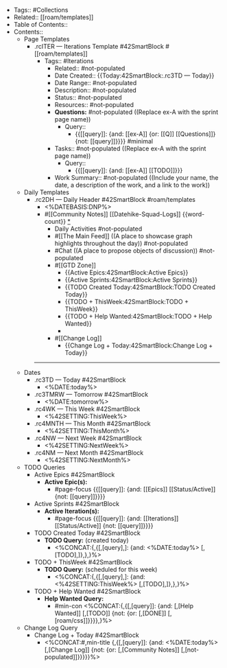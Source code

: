- Tags:: #Collections
- Related:: [[roam/templates]]
- Table of Contents::
- Contents::
    - Page Templates
        - .rcITER — Iterations Template #42SmartBlock #[[roam/templates]]
            - Tags:: #Iterations
                - Related:: #not-populated
                - Date Created:: {{Today:42SmartBlock:.rc3TD — Today}}
                - Date Range:: #not-populated
                - Description:: #not-populated
                - Status:: #not-populated
                - Resources:: #not-populated
                - **Questions:** #not-populated ((Replace ex-A with the sprint page name))
                    - Query::
                        - {{[[query]]: {and: [[ex-A]] {or: [[Q]] [[Questions]]}  {not: [[query]]}}}} #minimal
                - Tasks:: #not-populated ((Replace ex-A with the sprint page name))
                    - Query::
                        - {{[[query]]: {and: [[ex-A]] [[TODO]]}}}
                - Work Summary:: #not-populated ((Include your name, the date, a description of the work, and a link to the work))
    - Daily Templates
        - .rc2DH — Daily Header #42SmartBlock #roam/templates
            - <%DATEBASIS:DNP%>
            - #[[Community Notes]] [[Datehike-Squad-Logs]] {{word-count}} [*](https://roamresearch.com/#/app/Roam-Collective/page/8im0QMdnu)
                - Daily Activities #not-populated
                - #[[The Main Feed]] ((A place to showcase graph highlights throughout the day)) #not-populated
                - #Chat ((A place to propose objects of discussion)) #not-populated
                - #[[GTD Zone]]
                    - {{Active Epics:42SmartBlock:Active Epics}}
                    - {{Active Sprints:42SmartBlock:Active Sprints}}
                    - {{TODO Created Today:42SmartBlock:TODO Created Today}}
                    - {{TODO + ThisWeek:42SmartBlock:TODO + ThisWeek}}
                    - {{TODO + Help Wanted:42SmartBlock:TODO + Help Wanted}}
                    - 
                - #[[Change Log]]
                    - {{Change Log + Today:42SmartBlock:Change Log + Today}}
            - ---
    - Dates
        - .rc3TD — Today #42SmartBlock
            - <%DATE:today%>
        - .rc3TMRW — Tomorrow #42SmartBlock
            - <%DATE:tomorrow%>
        - .rc4WK — This Week #42SmartBlock
            - <%42SETTING:ThisWeek%>
        - .rc4MNTH — This Month #42SmartBlock
            - <%42SETTING:ThisMonth%>
        - .rc4NW — Next Week #42SmartBlock
            - <%42SETTING:NextWeek%>
        - .rc4NM — Next Month #42SmartBlock
            - <%42SETTING:NextMonth%>
    - TODO Queries
        - Active Epics #42SmartBlock
            - **Active Epic(s):**
                - #page-focus {{[[query]]: {and: [[Epics]] [[Status/Active]] {not: [[query]]}}}}
        - Active Sprints #42SmartBlock
            - **Active Iteration(s):**
                - #page-focus {{[[query]]: {and: [[Iterations]] [[Status/Active]] {not: [[query]]}}}}
        - TODO Created Today #42SmartBlock
            - **TODO Query:** (created today)
                - <%CONCAT:{,{[,[query],]: {and: <%DATE:today%> [,[TODO],]},},}%>
        - TODO + ThisWeek #42SmartBlock
            - **TODO Query:** (scheduled for this week)
                - <%CONCAT:{,{[,[query],]: {and: <%42SETTING:ThisWeek%> [,[TODO],]},},}%>
        - TODO + Help Wanted #42SmartBlock
            - **Help Wanted Query:**
                - #min-con <%CONCAT:{,{[,[query]]: {and: [,[Help Wanted]] [,[TODO]] {not: {or: [,[DONE]] [,[roam/css]]}}}},}%>
    - Change Log Query
        - Change Log + Today #42SmartBlock
            - <%CONCAT:#,min-title {,{[,[query]]: {and: <%DATE:today%> [,[Change Log]] {not: {or: [,[Community Notes]] [,[not-populated]]}}}}}%>
